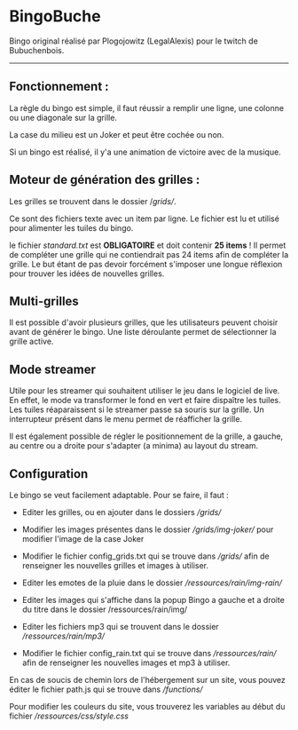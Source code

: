 # BingoBuche

Bingo original réalisé par Plogojowitz (LegalAlexis) pour le twitch de Bubuchenbois.

---

## Fonctionnement :

La règle du bingo est simple, il faut réussir a remplir une ligne, une colonne ou une diagonale sur la grille.

La case du milieu est un Joker et peut être cochée ou non.

Si un bingo est réalisé, il y'a une animation de victoire avec de la musique.

## Moteur de génération des grilles :

Les grilles se trouvent dans le dossier /*grids/*.

Ce sont des fichiers texte avec un item par ligne.
Le fichier est lu et utilisé pour alimenter les tuiles du bingo.

le fichier *standard.txt* est **OBLIGATOIRE** et doit contenir **25 items** !
Il permet de compléter une grille qui ne contiendrait pas 24 items afin de compléter la grille.
Le but étant de pas devoir forcément s'imposer une longue réflexion pour trouver les idées de nouvelles grilles.

## Multi-grilles

Il est possible d'avoir plusieurs grilles, que les utilisateurs peuvent choisir avant de générer le bingo.
Une liste déroulante permet de sélectionner la grille active.

## Mode streamer

Utile pour les streamer qui souhaitent utiliser le jeu dans le logiciel de live.
En effet, le mode va transformer le fond en vert et faire dispaître les tuiles. Les tuiles réaparaissent si le streamer passe sa souris sur la grille.
Un interrupteur présent dans le menu permet de réafficher la grille.

Il est également possible de régler le positionnement de la grille, a gauche, au centre ou a droite pour s'adapter (a minima) au layout du stream.

## Configuration

Le bingo se veut facilement adaptable. Pour se faire, il faut :

- Editer les grilles, ou en ajouter dans le dossiers */grids/*
- Modifier les images présentes dans le dossier */grids/img-joker/* pour modifier l'image de la case Joker
- Modifier le fichier config_grids.txt qui se trouve dans */grids/* afin de renseigner les nouvelles grilles et images à utiliser.


- Editer les emotes de la pluie dans le dossier */ressources/rain/img-rain/*
- Editer les images qui s'affiche dans la popup Bingo a gauche et a droite du titre dans le dossier /ressources/rain/img/
- Editer les fichiers mp3 qui se trouvent dans le dossier */ressources/rain/mp3/*
- Modifier le fichier config_rain.txt  qui se trouve dans */ressources/rain/* afin de renseigner les nouvelles images et mp3 à utiliser.

En cas de soucis de chemin lors de l'hébergement sur un site, vous pouvez éditer le fichier path.js qui se trouve dans */functions/*

Pour modifier les couleurs du site, vous trouverez les variables au début du fichier */ressources/css/style.css*
